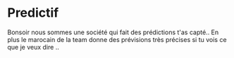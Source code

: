 # Predictif

Bonsoir nous sommes une société qui fait des prédictions t'as capté.. En plus le marocain de la team donne des prévisions très précises si tu vois ce que je veux dire ..
